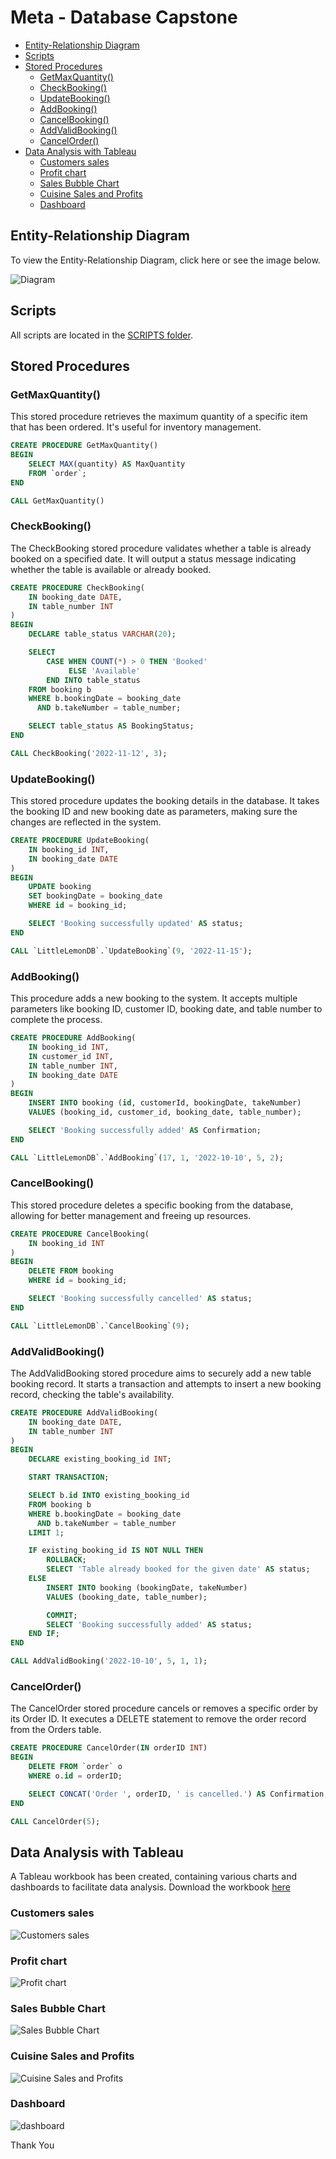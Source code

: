 # Meta - Database Capstone

  - [Entity-Relationship Diagram](#entity-relationship-diagram)
  - [Scripts](#scripts)
  - [Stored Procedures](#stored-procedures)
    - [GetMaxQuantity()](#getmaxquantity)
    - [CheckBooking()](#checkbooking)
    - [UpdateBooking()](#updatebooking)
    - [AddBooking()](#addbooking)
    - [CancelBooking()](#cancelbooking)
    - [AddValidBooking()](#addvalidbooking)
    - [CancelOrder()](#cancelorder)
  - [Data Analysis with Tableau](#data-analysis-with-tableau)
    - [Customers sales](#customers-sales)
    - [Profit chart](#profit-chart)
    - [Sales Bubble Chart](#sales-bubble-chart)
    - [Cuisine Sales and Profits](#cuisine-sales-and-profits)
    - [Dashboard](#dashboard)

## Entity-Relationship Diagram

To view the Entity-Relationship Diagram, click here or see the image below.

![Diagram](./IMAGES/LittleLemonDM.png)

## Scripts
All scripts are located in the [SCRIPTS folder](./SCRIPTS).

## Stored Procedures

### GetMaxQuantity()
This stored procedure retrieves the maximum quantity of a specific item that has been ordered. It's useful for inventory management.

```sql
CREATE PROCEDURE GetMaxQuantity()
BEGIN
    SELECT MAX(quantity) AS MaxQuantity
    FROM `order`;
END
```

```sql
CALL GetMaxQuantity()
```

### CheckBooking()

The CheckBooking stored procedure validates whether a table is already booked on a specified date. It will output a status message indicating whether the table is available or already booked.

```sql
CREATE PROCEDURE CheckBooking(
    IN booking_date DATE,
    IN table_number INT
)
BEGIN
    DECLARE table_status VARCHAR(20);

    SELECT
        CASE WHEN COUNT(*) > 0 THEN 'Booked'
             ELSE 'Available'
        END INTO table_status
    FROM booking b
    WHERE b.bookingDate = booking_date
      AND b.takeNumber = table_number;

    SELECT table_status AS BookingStatus;
END
```

```sql
CALL CheckBooking('2022-11-12', 3);
```
### UpdateBooking()
This stored procedure updates the booking details in the database. It takes the booking ID and new booking date as parameters, making sure the changes are reflected in the system.

```sql
CREATE PROCEDURE UpdateBooking(
    IN booking_id INT,
    IN booking_date DATE
)
BEGIN
    UPDATE booking
    SET bookingDate = booking_date
    WHERE id = booking_id;

    SELECT 'Booking successfully updated' AS status;
END
```
```sql
CALL `LittleLemonDB`.`UpdateBooking`(9, '2022-11-15');
```

### AddBooking() 
This procedure adds a new booking to the system. It accepts multiple parameters like booking ID, customer ID, booking date, and table number to complete the process.

```sql
CREATE PROCEDURE AddBooking(
    IN booking_id INT,
    IN customer_id INT,
    IN table_number INT,
    IN booking_date DATE
)
BEGIN
    INSERT INTO booking (id, customerId, bookingDate, takeNumber)
    VALUES (booking_id, customer_id, booking_date, table_number);

    SELECT 'Booking successfully added' AS Confirmation;
END
```
```sql
CALL `LittleLemonDB`.`AddBooking`(17, 1, '2022-10-10', 5, 2);
```

### CancelBooking()
This stored procedure deletes a specific booking from the database, allowing for better management and freeing up resources.
```sql
CREATE PROCEDURE CancelBooking(
    IN booking_id INT
)
BEGIN
    DELETE FROM booking
    WHERE id = booking_id;

    SELECT 'Booking successfully cancelled' AS status;
END
```
```sql
CALL `LittleLemonDB`.`CancelBooking`(9);
```
### AddValidBooking()
The AddValidBooking stored procedure aims to securely add a new table booking record. It starts a transaction and attempts to insert a new booking record, checking the table's availability.

```sql
CREATE PROCEDURE AddValidBooking(
    IN booking_date DATE,
    IN table_number INT
)
BEGIN
    DECLARE existing_booking_id INT;

    START TRANSACTION;

    SELECT b.id INTO existing_booking_id
    FROM booking b
    WHERE b.bookingDate = booking_date
      AND b.takeNumber = table_number
    LIMIT 1;

    IF existing_booking_id IS NOT NULL THEN
        ROLLBACK;
        SELECT 'Table already booked for the given date' AS status;
    ELSE
        INSERT INTO booking (bookingDate, takeNumber)
        VALUES (booking_date, table_number);

        COMMIT;
        SELECT 'Booking successfully added' AS status;
    END IF;
END
```
```sql
CALL AddValidBooking('2022-10-10', 5, 1, 1);
```


### CancelOrder()
The CancelOrder stored procedure cancels or removes a specific order by its Order ID. It executes a DELETE statement to remove the order record from the Orders table.

```sql
CREATE PROCEDURE CancelOrder(IN orderID INT)
BEGIN
    DELETE FROM `order` o
    WHERE o.id = orderID;

    SELECT CONCAT('Order ', orderID, ' is cancelled.') AS Confirmation;
END
```
```sql
CALL CancelOrder(5);
```

## Data Analysis with Tableau
A Tableau workbook has been created, containing various charts and dashboards to facilitate data analysis. Download the workbook [here](./MetaCapstone.twb)

### Customers sales
![Customers sales](./IMAGES/CustomersSales.png)

### Profit chart
![Profit chart](./IMAGES/ProfitChart.png)

### Sales Bubble Chart
![Sales Bubble Chart](./IMAGES/SalesBullbeChart.png)

###  Cuisine Sales and Profits
![ Cuisine Sales and Profits](./IMAGES/CouisineSalesAndProfit.png)

### Dashboard
![dashboard](./IMAGES/Dashboard.png)

Thank You


